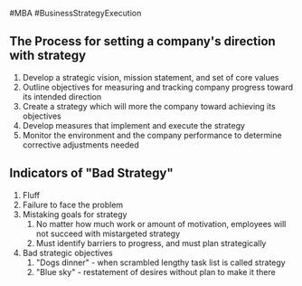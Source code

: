 #MBA #BusinessStrategyExecution
## The Process for setting a company's direction with strategy
1. Develop a strategic vision, mission statement, and set of core values
2. Outline objectives for measuring and tracking company progress toward its intended direction
3. Create a strategy which will more the company toward achieving its objectives
4. Develop measures that implement and execute the strategy
5. Monitor the environment and the company performance to determine corrective adjustments needed

## Indicators of "Bad Strategy"
1. Fluff
2. Failure to face the problem
3. Mistaking goals for strategy
	1. No matter how much work or amount of motivation, employees will not succeed with mistargeted strategy
	2. Must identify barriers to progress, and must plan strategically
4. Bad strategic objectives
	1. "Dogs dinner" - when scrambled lengthy task list is called strategy
	2. "Blue sky" - restatement of desires without plan to make it there